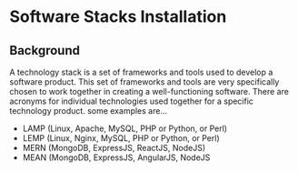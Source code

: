 # Software Stacks Installation

## Background
A technology stack is a set of frameworks and tools used to develop a software product. 
This set of frameworks and tools are very specifically chosen to work together in creating a well-functioning software. There are acronyms for individual technologies used together for a specific technology product. some examples are…
- LAMP (Linux, Apache, MySQL, PHP or Python, or Perl)
- LEMP (Linux, Nginx, MySQL, PHP or Python, or Perl)
- MERN (MongoDB, ExpressJS, ReactJS, NodeJS)
- MEAN (MongoDB, ExpressJS, AngularJS, NodeJS

